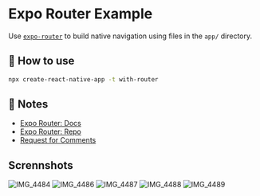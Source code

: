 # Expo Router Example

Use [`expo-router`](https://expo.github.io/router) to build native navigation using files in the `app/` directory.

## 🚀 How to use

```sh
npx create-react-native-app -t with-router
```

## 📝 Notes

- [Expo Router: Docs](https://expo.github.io/router)
- [Expo Router: Repo](https://github.com/expo/router)
- [Request for Comments](https://github.com/expo/router/discussions/1)

## Scrennshots
![IMG_4484](https://github.com/deshan68/job-finder-expo/assets/73057755/1e9dbab0-7dbe-4b29-a211-8311cb434b45)
![IMG_4486](https://github.com/deshan68/job-finder-expo/assets/73057755/06b1c6fe-8553-440d-b7a1-5f8e8aa82901)
![IMG_4487](https://github.com/deshan68/job-finder-expo/assets/73057755/abced85f-6e42-49ed-a5de-c0d94b92598d)
![IMG_4488](https://github.com/deshan68/job-finder-expo/assets/73057755/b0225bdb-7f56-4fd4-9b69-f78cba8ef1ad)
![IMG_4489](https://github.com/deshan68/job-finder-expo/assets/73057755/edb70db6-6321-424d-92ba-697368ec396e)
